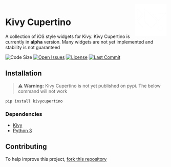 <img src="kivycupertino\images\logo.png" align="right" width="100" height="100"/>

# Kivy Cupertino

A collection of iOS style widgets for Kivy. Kivy Cupertino is currently in **alpha** version.
Many widgets are not yet implemented and stability is not guaranteed

![Code Size](https://img.shields.io/github/languages/code-size/cmdvmd/kivy-cupertino)
[![Open Issues](https://img.shields.io/github/issues-raw/cmdvmd/kivy-cupertino?label=open%20issues)](https://github.com/cmdvmd/kivy-cupertino/issues)
[![License](https://img.shields.io/github/license/cmdvmd/kivy-cupertino)](https://github.com/cmdvmd/kivy-cupertino/blob/main/LICENSE)
[![Last Commit](https://img.shields.io/github/last-commit/cmdvmd/kivy-cupertino)](https://github.com/cmdvmd/kivy-cupertino/commits/main)

## Installation

> :warning: **Warning:** Kivy Cupertino is not yet published on pypi. The below command will not work

```shell
pip install kivycupertino
```

### Dependencies

- [Kivy](https://kivy.org/doc/stable/gettingstarted/installation.html)
- [Python 3](https://www.python.org/downloads/)

## Contributing

To help improve this project, [fork this repository](https://github.com/cmdvmd/kivy-cupertino/fork)
